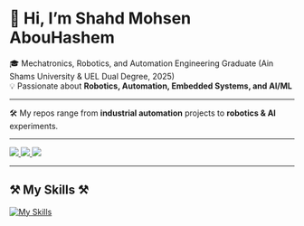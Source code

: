 # 👋 Hi, I’m Shahd Mohsen AbouHashem  

🎓 Mechatronics, Robotics, and Automation Engineering Graduate (Ain Shams University & UEL Dual Degree, 2025)  
💡 Passionate about **Robotics, Automation, Embedded Systems, and AI/ML**  

---

🛠️ My repos range from **industrial automation** projects to **robotics & AI** experiments.  

---

<a href="mailto:shahdabouhashem02@gmail.com">
    <img src="https://img.shields.io/badge/Gmail-333333?style=for-the-badge&logo=gmail&logoColor=red" />
  </a>
  <a href="https://www.linkedin.com/in/shahd-m-abouhashem/" target="_blank">
    <img src="https://img.shields.io/badge/LinkedIn-0077B5?style=for-the-badge&logo=linkedin&logoColor=white" target="_blank" />
  </a>
  <a href="https://www.coursera.org/user/17809cedfa1668b1857e295aac449c2c" target="_blank">
    <img src="https://img.shields.io/badge/Coursera-0056D2?style=for-the-badge&logo=Coursera&logoColor=white" target="_blank" />
  </a>

  
---


## ⚒️ My Skills ⚒️ 

[![My Skills](https://skillicons.dev/icons?i=c,eclipse,py,raspberrypi,ros,unity,vscode,anaconda,arduino,autocad,ai,pytorch,windows,linux,discord,github,matlab)](https://skillicons.dev)
